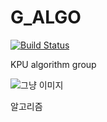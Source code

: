 # G_ALGO

[![Build Status](https://dev.azure.com/kudwafter/rinechran/_apis/build/status/rinechran.G_ALGO?branchName=master)](https://dev.azure.com/kudwafter/rinechran/_build/latest?definitionId=3&branchName=master)


KPU algorithm group


![그냥 이미지](https://user-images.githubusercontent.com/15512801/75198594-5de89c80-57a4-11ea-86f0-5afb84ea1569.png)

알고리즘 

